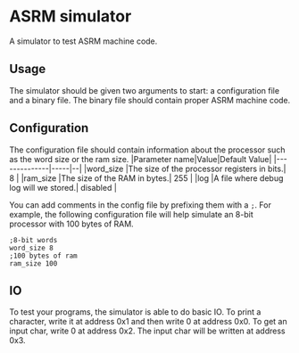 # ASRM simulator
A simulator to test ASRM machine code. 

## Usage
The simulator should be given two arguments to start: a configuration file and a binary file. The binary file should contain proper ASRM machine code.

## Configuration
The configuration file should contain information about the processor such as the word size or the ram size.
|Parameter name|Value|Default Value|
|--------------|-----|--|
|word\_size     |The size of the processor registers in bits.| 8 |
|ram\_size      |The size of the RAM in bytes.| 255 |
|log            |A file where debug log will we stored.| disabled |

You can add comments in the config file by prefixing them with a `;`.
For example, the following configuration file will help simulate an 8-bit processor with 100 bytes of RAM.
```
;8-bit words
word_size 8
;100 bytes of ram
ram_size 100
```

## IO
To test your programs, the simulator is able to do basic IO. To print a character, write it at address 0x1 and then write 0 at address 0x0. To get an input char, write 0 at address 0x2. The input char will be written at address 0x3.

